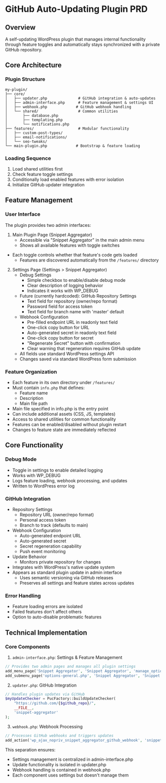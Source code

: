 # GitHub Auto-Updating Plugin PRD

## Overview
A self-updating WordPress plugin that manages internal functionality through feature toggles and automatically stays synchronized with a private GitHub repository.

## Core Architecture

### Plugin Structure
```
my-plugin/
├── core/
│   ├── updater.php              # GitHub integration & auto-updates
│   ├── admin-interface.php      # Feature management & settings UI
│   ├── webhook.php             # GitHub webhook handling
│   └── shared/                  # Common utilities
│       ├── database.php
│       ├── templating.php
│       └── notifications.php
├── features/                    # Modular functionality
│   ├── custom-post-types/
│   ├── email-notifications/
│   └── seo-tweaks/
└── main-plugin.php             # Bootstrap & feature loading
```

### Loading Sequence
1. Load shared utilities first
2. Check feature toggle settings
3. Conditionally load enabled features with error isolation
4. Initialize GitHub updater integration

## Feature Management

### User Interface
The plugin provides two admin interfaces:

1. Main Plugin Page (Snippet Aggregator)
   - Accessible via "Snippet Aggregator" in the main admin menu
   - Shows all available features with toggle switches
- Each toggle controls whether that feature's code gets loaded
   - Features are discovered automatically from the `/features/` directory

2. Settings Page (Settings > Snippet Aggregator)
   - Debug Settings
     - Simple checkbox to enable/disable debug mode
     - Clear description of logging behavior
     - Indicates it works with WP_DEBUG
   - Future (currently hardcoded): GitHub Repository Settings
     - Text field for repository (owner/repo format)
     - Password field for access token
     - Text field for branch name with 'master' default
   - Webhook Configuration
     - Pre-filled endpoint URL in readonly text field
     - One-click copy button for URL
     - Auto-generated secret in readonly text field
     - One-click copy button for secret
     - "Regenerate Secret" button with confirmation
     - Clear warning that regeneration requires GitHub update
   - All fields use standard WordPress settings API
   - Changes saved via standard WordPress form submission

### Feature Organization
- Each feature in its own directory under `/features/`
- Must contain `info.php` that defines:
  - Feature name
  - Description
  - Main file path
- Main file specified in info.php is the entry point
- Can include additional assets (CSS, JS, templates)
- Access to shared utilities for common functionality
- Features can be enabled/disabled without plugin restart
- Changes to feature state are immediately reflected

## Core Functionality

### Debug Mode
- Toggle in settings to enable detailed logging
- Works with WP_DEBUG
- Logs feature loading, webhook processing, and updates
- Written to WordPress error log

### GitHub Integration
- Repository Settings
  - Repository URL (owner/repo format)
  - Personal access token
  - Branch to track (defaults to main)
- Webhook Configuration
  - Auto-generated endpoint URL
  - Auto-generated secret
  - Secret regeneration capability
  - Push event monitoring
- Update Behavior
  - Monitors private repository for changes
- Integrates with WordPress's native update system
- Appears as standard plugin update in admin interface
  - Uses semantic versioning via GitHub releases
  - Preserves all settings and feature states across updates

### Error Handling
- Feature loading errors are isolated
- Failed features don't affect others
- Option to auto-disable problematic features

## Technical Implementation

### Core Components

1. `admin-interface.php`: Settings & Feature Management
```php
// Provides two admin pages and manages all plugin settings
add_menu_page('Snippet Aggregator', 'Snippet Aggregator', 'manage_options', 'snippet-aggregator');
add_submenu_page('options-general.php', 'Snippet Aggregator', 'Snippet Aggregator', 'manage_options', 'snippet-aggregator-settings');
```

2. `updater.php`: GitHub Integration
```php
// Handles plugin updates via GitHub
$myUpdateChecker = PucFactory::buildUpdateChecker(
    "https://github.com/{$github_repo}/",
    __FILE__,
    'snippet-aggregator'
);
```

3. `webhook.php`: Webhook Processing
```php
// Processes GitHub webhooks and triggers updates
add_action('wp_ajax_nopriv_snippet_aggregator_github_webhook', 'snippet_aggregator_handle_github_webhook');
```

This separation ensures:
- Settings management is centralized in admin-interface.php
- Update functionality is isolated in updater.php
- Webhook handling is contained in webhook.php
- Each component uses settings but doesn't manage them

